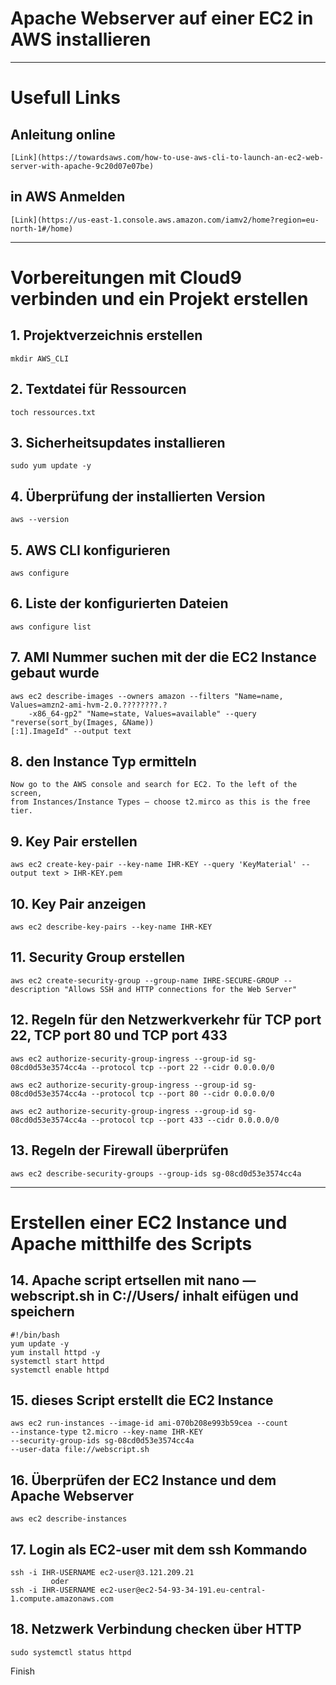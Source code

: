 # Apache Webserver auf einer EC2 in AWS installieren

--------------------------------------------------------------------------

# Usefull Links

## Anleitung online
	[Link](https://towardsaws.com/how-to-use-aws-cli-to-launch-an-ec2-web-server-with-apache-9c20d07e07be)

## in AWS Anmelden 
	[Link](https://us-east-1.console.aws.amazon.com/iamv2/home?region=eu-north-1#/home)

-----------------------------------------------------------------

# Vorbereitungen mit Cloud9 verbinden und ein Projekt erstellen

## 1. Projektverzeichnis erstellen
	
	mkdir AWS_CLI

## 2. Textdatei für Ressourcen
	
	toch ressources.txt

## 3. Sicherheitsupdates installieren
	
	sudo yum update -y

## 4. Überprüfung der installierten Version
	
	aws --version

## 5. AWS CLI konfigurieren
	
	aws configure

## 6. Liste der konfigurierten Dateien	
  	
	aws configure list
	
## 7. AMI Nummer suchen mit der die EC2 Instance gebaut wurde
	
	aws ec2 describe-images --owners amazon --filters "Name=name, Values=amzn2-ami-hvm-2.0.????????.?
    	-x86_64-gp2" "Name=state, Values=available" --query "reverse(sort_by(Images, &Name))
	[:1].ImageId" --output text
	
## 8. den Instance Typ ermitteln
	
	Now go to the AWS console and search for EC2. To the left of the screen, 
  	from Instances/Instance Types — choose t2.mirco as this is the free tier.
		
## 9. Key Pair erstellen
	
	aws ec2 create-key-pair --key-name IHR-KEY --query 'KeyMaterial' --output text > IHR-KEY.pem

## 10. Key Pair anzeigen
	
	aws ec2 describe-key-pairs --key-name IHR-KEY

## 11. Security Group erstellen
  	
	aws ec2 create-security-group --group-name IHRE-SECURE-GROUP --description "Allows SSH and HTTP connections for the Web Server"

## 12. Regeln für den Netzwerkverkehr für TCP port 22, TCP port 80 und TCP port 433
	
	aws ec2 authorize-security-group-ingress --group-id sg-08cd0d53e3574cc4a --protocol tcp --port 22 --cidr 0.0.0.0/0

	aws ec2 authorize-security-group-ingress --group-id sg-08cd0d53e3574cc4a --protocol tcp --port 80 --cidr 0.0.0.0/0
	
	aws ec2 authorize-security-group-ingress --group-id sg-08cd0d53e3574cc4a --protocol tcp --port 433 --cidr 0.0.0.0/0

## 13. Regeln der Firewall überprüfen
	
	aws ec2 describe-security-groups --group-ids sg-08cd0d53e3574cc4a

----------------------------------------------------------------------

#  Erstellen einer EC2 Instance und Apache mitthilfe des Scripts

## 14. Apache script ertsellen mit nano — webscript.sh in C://Users/ <your user name> inhalt eifügen und speichern
    
	#!/bin/bash
	yum update -y
	yum install httpd -y
	systemctl start httpd
	systemctl enable httpd

## 15. dieses Script erstellt die EC2 Instance
	
	aws ec2 run-instances --image-id ami-070b208e993b59cea --count 
	--instance-type t2.micro --key-name IHR-KEY 
	--security-group-ids sg-08cd0d53e3574cc4a 
	--user-data file://webscript.sh
	
## 16. Überprüfen der EC2 Instance und dem Apache Webserver
	
	aws ec2 describe-instances

## 17. Login als EC2-user mit dem ssh Kommando
	
	ssh -i IHR-USERNAME ec2-user@3.121.209.21
    	     oder
	ssh -i IHR-USERNAME ec2-user@ec2-54-93-34-191.eu-central-1.compute.amazonaws.com
	
## 18. Netzwerk Verbindung checken über HTTP
	
	sudo systemctl status httpd
	
Finish
